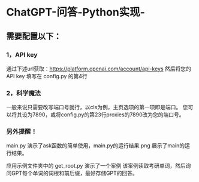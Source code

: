 # ChatGPT-问答-Python实现-

## 需要配置以下：

### 1，API key
通过下述url获取：https://platform.openai.com/account/api-keys
然后将您的API key 填写在 config.py 的第4行

### 2，科学魔法
一般来说只需要改写端口号就行，以cls为例，主页选项的第一项即是端口。
您可以将其设为7890，或将config.py的第23行proxies的7890改为您的端口号。



### 另外提醒！

main.py 演示了ask函数的简单使用，main.py的运行结果.png 展示了main的运行结果。

应用示例文件夹中的 get_root.py 演示了一个案例
该案例读取考研单词，然后询问GPT每个单词的词根和前后缀，最好存储GPT的回答。
